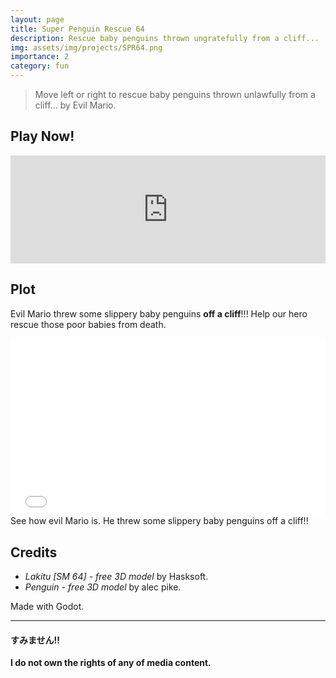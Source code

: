 ```yaml
---
layout: page
title: Super Penguin Rescue 64
description: Rescue baby penguins thrown ungratefully from a cliff...
img: assets/img/projects/SPR64.png
importance: 2
category: fun
---
```


> Move left or right to rescue baby penguins thrown unlawfully from a cliff... by Evil Mario.

## Play Now!

<div>
    <style>
        .itch-widget-container {
            display: block;
            margin-left: auto;
            margin-right: auto;
            position: relative;
            padding-bottom: 173px;
            height: 0;
            overflow: hidden;
            max-width: 558px;
        }
        .itch-widget-container iframe,
        .itch-widget-container object,
        .itch-widget-container embed {
            position: absolute;
            top: 0;
            left: 0;
            width: 100%;
            height: 100%;
        }
    </style>
    <div class='itch-widget-container'>
        <iframe frameborder="0" src="https://itch.io/embed/1821161?border_width=4&amp;bg_color=fafbfc&amp;fg_color=43546f&amp;link_color=f186be&amp;border_color=aac7dc" width="558" height="173"><a href="https://aestial.itch.io/super-penguin-rescue-64">Super Penguin Rescue 64 by Liquid Cat</a></iframe>
    </div>
</div>

## Plot
Evil Mario threw some slippery baby penguins **off a cliff**!!!
Help our hero rescue those poor babies from death.

<div>
    <style>
        .embed-container {
            position: relative;
            padding-bottom: 56.25%;
            height: 0;
            overflow: hidden;
            max-width: 100%;
        }
        .embed-container iframe,
        .embed-container object,
        .embed-container embed {
            position: absolute;
            top: 0;
            left: 0;
            width: 100%;
            height: 100%;
        }
    </style>
    <div class='embed-container'>
        <iframe src="//www.youtube.com/embed/QhWzjn3JZVM" allowfullscreen="" frameborder="0"></iframe>
    </div>
</div>
<div class="caption">
    See how evil Mario is. He threw some slippery baby penguins off a cliff!!
</div>


## Credits
- *Lakitu [SM 64] - free 3D model* by Hasksoft.
- *Penguin - free 3D model* by alec pike. 

Made with Godot.

---
#### すみません!!
**I do not own the rights of any of media content.**
